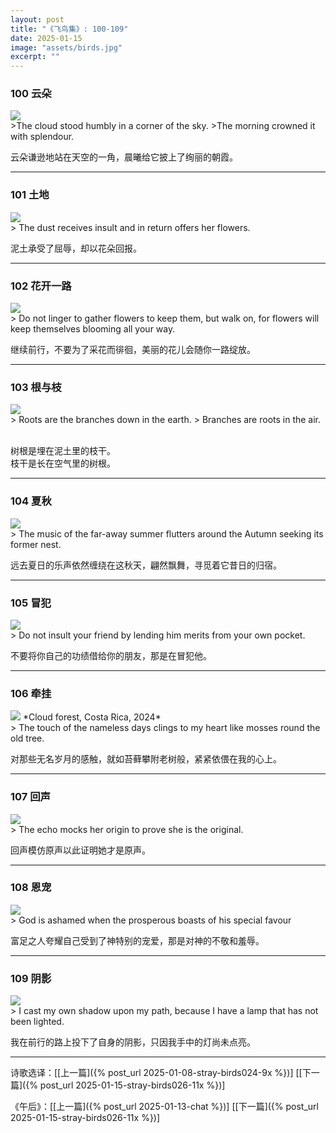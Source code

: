 ```yaml
---
layout: post
title: "《飞鸟集》: 100-109"
date: 2025-01-15
image: "assets/birds.jpg"
excerpt: ""
---
```


### 100 云朵
<img src="/assets/morning-cloud.jpg"/>
<br>
>The cloud stood humbly in a corner of the sky.
>The morning crowned it with splendour.

云朵谦逊地站在天空的一角，晨曦给它披上了绚丽的朝霞。

----

### 101 土地
<img src="/assets/dust-flower.jpg"/>
<br>
> The dust receives insult and in return offers her flowers.

泥土承受了屈辱，却以花朵回报。

----

### 102 花开一路
<img src="/assets/flower-all-the-way.jpg"/>
<br>
> Do not linger to gather flowers to keep them, but walk on, for flowers will keep themselves blooming all your way.

继续前行，不要为了采花而徘徊，美丽的花儿会随你一路绽放。

----

### 103 根与枝
<img src="/assets/branch.jpg"/>
<br>
> Roots are the branches down in the earth.
> Branches are roots in the air.

<br>树根是埋在泥土里的枝干。
<br>枝干是长在空气里的树根。

----

### 104 夏秋
<img src="/assets/summer-autum.jpg"/>
<br>
> The music of the far-away summer flutters around the Autumn seeking its former nest.

远去夏日的乐声依然缠绕在这秋天，翩然飘舞，寻觅着它昔日的归宿。


----

### 105 冒犯
<img src="/assets/insult.jpg"/>
<br>
> Do not insult your friend by lending him merits from your own pocket.

不要将你自己的功绩借给你的朋友，那是在冒犯他。

----

### 106 牵挂
<img src="/assets/moss.jpg"/>
*Cloud forest, Costa Rica, 2024*
<br>
> The touch of the nameless days clings to my heart like mosses round the old tree.

对那些无名岁月的感触，就如苔藓攀附老树般，紧紧依偎在我的心上。

----

### 107 回声
<img src="/assets/echo.jpg"/>
<br>
> The echo mocks her origin to prove she is the original.

回声模仿原声以此证明她才是原声。

----


### 108 恩宠
<img src="/assets/boasts2.jpg"/>
<br>
> God is ashamed when the prosperous boasts of his special favour

富足之人夸耀自己受到了神特别的宠爱，那是对神的不敬和羞辱。

----

### 109 阴影
<img src="/assets/myshadow.jpg"/>
<br>
>  I cast my own shadow upon my path, because I have a lamp that has not been lighted.

我在前行的路上投下了自身的阴影，只因我手中的灯尚未点亮。


----

诗歌选译：\[[上一篇]({% post_url 2025-01-08-stray-birds024-9x %})\] \[[下一篇]({% post_url 2025-01-15-stray-birds026-11x %})\] 

《午后》：\[[上一篇]({% post_url 2025-01-13-chat %})\] \[[下一篇]({% post_url 2025-01-15-stray-birds026-11x %})\] 
